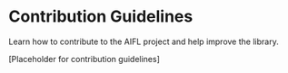 # Contribution Guidelines

Learn how to contribute to the AIFL project and help improve the library.

[Placeholder for contribution guidelines]
